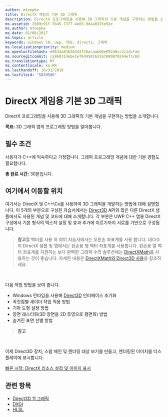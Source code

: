 ```yaml
---
author: mtoepke
title: DirectX 게임의 기본 3D 그래픽
description: DirectX 프로그래밍을 사용해 3D 그래픽의 기본 개념을 구현하는 방법을 소개합니다.
ms.assetid: 2989c91f-7b45-7377-4e83-9daa0325e92e
ms.author: mtoepke
ms.date: 02/08/2017
ms.topic: article
keywords: windows 10, uwp, 게임, directx, 그래픽
ms.localizationpriority: medium
ms.openlocfilehash: e9834a83620343f26acaabd0e05b30cc2c1dcfab
ms.sourcegitcommit: ca96031debe1e76d4501621a7680079244ef1c60
ms.translationtype: MT
ms.contentlocale: ko-KR
ms.lasthandoff: 10/31/2018
ms.locfileid: "5839586"
---
```

# <a name="basic-3d-graphics-for-directx-games"></a>DirectX 게임용 기본 3D 그래픽



DirectX 프로그래밍을 사용해 3D 그래픽의 기본 개념을 구현하는 방법을 소개합니다.

**목표:** 3D 그래픽 앱의 프로그래밍 방법을 알아봅니다.

## <a name="prerequisites"></a>필수 조건


사용자가 C++에 익숙하다고 가정합니다. 그래픽 프로그래밍 개념에 대한 기본 경험도 필요합니다.

**총 완료 시간:** 30분입니다.

## <a name="where-to-go-from-here"></a>여기에서 이동할 위치


여기서는 DirectX 및 C++\\Cx를 사용하여 3D 그래픽을 개발하는 방법에 대해 설명합니다. 이 5개의 부분으로 구성된 자습서에서는 [Direct3D](https://msdn.microsoft.com/library/windows/desktop/hh309466) API와 많은 다른 DirectX 샘플에서도 사용된 개념 및 코드에 대해 소개합니다. 각 부분은 UWP C++ 앱용 DirectX 구성에서 기본 형식의 텍스처 설정 및 효과 추가에 이르기까지 서로를 기반으로 구성됩니다.

> **참고**열 벡터를 사용 하 여이 자습서에서는 오른손 좌표계를 사용 합니다. 대다수의 DirectX 샘플 및 앱에서는 왼손용 행 벡터 좌표계를 사용합니다. 왼손용 열 벡터 좌표계를 지원하는 보다 완벽한 그래픽 수학 솔루션에는 [DirectXMath](https://msdn.microsoft.com/library/windows/desktop/hh437833)를 사용하는 것이 좋습니다. 자세한 내용은 [DirectXMath와 Direct3D 사용](https://msdn.microsoft.com/library/windows/desktop/ff729728#Use_DXMath_with_D3D)을 참조하세요.

 

다음 작업 방법을 보여 줍니다.

-   Windows 런타임을 사용해 [Direct3D](https://msdn.microsoft.com/library/windows/desktop/hh309466) 인터페이스 초기화
-   꼭짓점별 셰이더 작업 적용 방법
-   기하 도형 설정 방법
-   장면 래스터화(3D 장면을 2D 투영으로 평면화) 방법
-   숨겨진 표면 선별 방법

> **참고**  

 

이제 Direct3D 장치, 스왑 체인 및 렌더링 대상 보기를 만들고, 렌더링된 이미지를 디스플레이에 표시합니다.

[빠른 시작: DirectX 리소스 설정 및 이미지 표시](setting-up-directx-resources.md)

## <a name="related-topics"></a>관련 항목


* [Direct3D 11 그래픽](https://msdn.microsoft.com/library/windows/desktop/ff476080)
* [DXGI](https://msdn.microsoft.com/library/windows/desktop/hh404534)
* [HLSL](https://msdn.microsoft.com/library/windows/desktop/bb509561)

 

 




